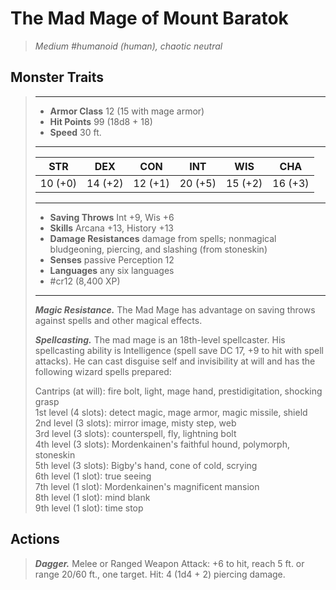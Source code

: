 # The Mad Mage of Mount Baratok
>*Medium #humanoid (human), chaotic neutral*
## Monster Traits
>___
>- **Armor Class** 12 (15 with mage armor)
>- **Hit Points** 99 (18d8 + 18)
>- **Speed** 30 ft.
>___
>|STR|DEX|CON|INT|WIS|CHA|
>|:---:|:---:|:---:|:---:|:---:|:---:|
>|10 (+0)|14 (+2)|12 (+1)|20 (+5)|15 (+2)|16 (+3)|
>___
>- **Saving Throws** Int +9, Wis +6
>- **Skills** Arcana +13, History +13
>- **Damage Resistances** damage from spells; nonmagical bludgeoning, piercing, and slashing (from stoneskin)
>- **Senses** passive Perception 12
>- **Languages** any six languages
>- #cr12 (8,400 XP)
>___
>***Magic Resistance.*** The Mad Mage has advantage on saving throws against spells and other magical effects.  
>
>***Spellcasting.*** The mad mage is an 18th-level spellcaster. His spellcasting ability is Intelligence (spell save DC 17, +9 to hit with spell attacks). He can cast disguise self and invisibility at will and has the following wizard spells prepared:  
>
>Cantrips (at will): fire bolt, light, mage hand, prestidigitation, shocking grasp  
>1st level (4 slots): detect magic, mage armor, magic missile, shield  
>2nd level (3 slots): mirror image, misty step, web  
>3rd level (3 slots): counterspell, fly, lightning bolt  
>4th level (3 slots): Mordenkainen's faithful hound, polymorph, stoneskin  
>5th level (3 slots): Bigby's hand, cone of cold, scrying  
>6th level (1 slot): true seeing  
>7th level (1 slot): Mordenkainen's magnificent mansion  
>8th level (1 slot): mind blank  
>9th level (1 slot): time stop  
>
## Actions
>***Dagger.*** Melee  or Ranged Weapon Attack: +6 to hit, reach 5 ft. or range 20/60 ft., one target. Hit: 4 (1d4 + 2) piercing damage.